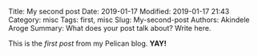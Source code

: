 Title: My second post
Date: 2019-01-17
Modified: 2019-01-17 21:43
Category: misc
Tags: first, misc
Slug: My-second-post
Authors: Akindele Aroge
Summary: What does your post talk about? Write here.

This is the *first post* from my Pelican blog. **YAY!**